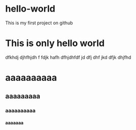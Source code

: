 # hello-world
This is my first project on github
# This is only hello world 

dfkhdj djhfhjdh f
fdjk hafh
dfhjdhfdf jd
dfj dhf  jkd
dfjk dhjfhd 
# aaaaaaaaaa
## aaaaaaaaa
### aaaaaaaaaa
#### aaaaaaa
